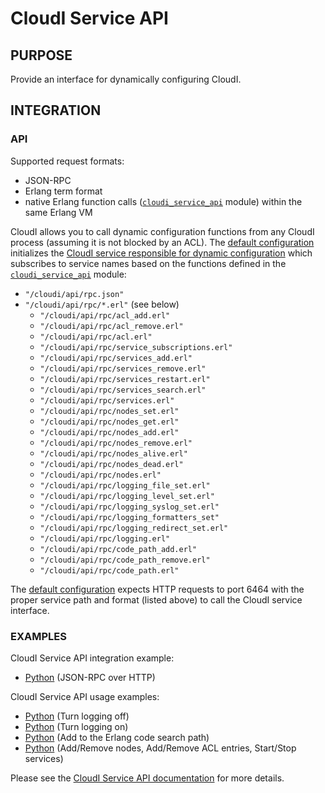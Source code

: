 # CloudI Service API

## PURPOSE

Provide an interface for dynamically configuring CloudI.

## INTEGRATION

### API

Supported request formats:

* JSON-RPC
* Erlang term format
* native Erlang function calls ([`cloudi_service_api`](https://github.com/CloudI/CloudI/blob/master/src/lib/cloudi_core/src/cloudi_service_api.erl) module) within the same Erlang VM

CloudI allows you to call dynamic configuration functions from any CloudI
process (assuming it is not blocked by an ACL).  The [default configuration](https://github.com/CloudI/CloudI/blob/master/src/cloudi.conf.in)
initializes the [CloudI service responsible for dynamic configuration](https://github.com/CloudI/CloudI/blob/master/src/lib/cloudi_services_internal/src/cloudi_service_api_requests.erl)
which subscribes to service names based on the functions defined in the [`cloudi_service_api`](https://github.com/CloudI/CloudI/blob/master/src/lib/cloudi_core/src/cloudi_service_api.erl) module:

* `"/cloudi/api/rpc.json"`
* `"/cloudi/api/rpc/*.erl"` (see below)
  * `"/cloudi/api/rpc/acl_add.erl"`
  * `"/cloudi/api/rpc/acl_remove.erl"`
  * `"/cloudi/api/rpc/acl.erl"`
  * `"/cloudi/api/rpc/service_subscriptions.erl"`
  * `"/cloudi/api/rpc/services_add.erl"`
  * `"/cloudi/api/rpc/services_remove.erl"`
  * `"/cloudi/api/rpc/services_restart.erl"`
  * `"/cloudi/api/rpc/services_search.erl"`
  * `"/cloudi/api/rpc/services.erl"`
  * `"/cloudi/api/rpc/nodes_set.erl"`
  * `"/cloudi/api/rpc/nodes_get.erl"`
  * `"/cloudi/api/rpc/nodes_add.erl"`
  * `"/cloudi/api/rpc/nodes_remove.erl"`
  * `"/cloudi/api/rpc/nodes_alive.erl"`
  * `"/cloudi/api/rpc/nodes_dead.erl"`
  * `"/cloudi/api/rpc/nodes.erl"`
  * `"/cloudi/api/rpc/logging_file_set.erl"`
  * `"/cloudi/api/rpc/logging_level_set.erl"`
  * `"/cloudi/api/rpc/logging_syslog_set.erl"`
  * `"/cloudi/api/rpc/logging_formatters_set"`
  * `"/cloudi/api/rpc/logging_redirect_set.erl"`
  * `"/cloudi/api/rpc/logging.erl"`
  * `"/cloudi/api/rpc/code_path_add.erl"`
  * `"/cloudi/api/rpc/code_path_remove.erl"`
  * `"/cloudi/api/rpc/code_path.erl"`

The [default configuration](https://github.com/CloudI/CloudI/blob/master/src/cloudi.conf.in)
expects HTTP requests to port 6464 with the proper service path and format
(listed above) to call the CloudI service interface.

### EXAMPLES

CloudI Service API integration example:

* [Python](https://github.com/CloudI/CloudI/blob/master/src/service_api/python/cloudi_service_api.py) (JSON-RPC over HTTP)

CloudI Service API usage examples:

* [Python](https://github.com/CloudI/CloudI/blob/master/src/tests/service_api/logging_off.py) (Turn logging off)
* [Python](https://github.com/CloudI/CloudI/blob/master/src/tests/service_api/logging_on.py) (Turn logging on)
* [Python](https://github.com/CloudI/CloudI/blob/master/src/tests/service_api/path.py) (Add to the Erlang code search path)
* [Python](https://github.com/CloudI/CloudI/blob/master/src/tests/service_api/run.py) (Add/Remove nodes, Add/Remove ACL entries, Start/Stop services)

Please see the [CloudI Service API documentation](http://cloudi.org/api.html#CloudI)
for more details.
